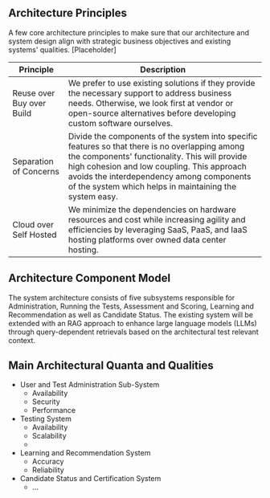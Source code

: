 ## Architecture Principles
A few core architecture principles to make sure that our architecture and system design align with strategic business objectives and existing systems' qualities.  [Placeholder]

| Principle              | Description                    |
| ---------------------- | ------------------------------ |
| Reuse over Buy over Build | We prefer to use existing solutions if they provide the necessary support to address business needs. Otherwise, we look first at vendor or open-source alternatives before developing custom software ourselves. 
| Separation of Concerns | Divide the components of the system into specific features so that there is no overlapping among the components' functionality. This will provide high cohesion and low coupling. This approach avoids the interdependency among components of the system which helps in maintaining the system easy.
| Cloud over Self Hosted | We minimize the dependencies on hardware resources and cost while increasing agility and efficiencies by leveraging SaaS, PaaS, and IaaS hosting platforms over owned data center hosting.

## Architecture Component Model
The system architecture consists of five subsystems responsible for Administration, Running the Tests, Assessment and Scoring, Learning and Recommendation as well as Candidate Status.  The existing system will be extended with an RAG approach to enhance large language models (LLMs) through query-dependent retrievals based on the architectural test relevant context.

## Main Architectural Quanta and Qualities
- User and Test Administration Sub-System
  - Availability
  - Security
  - Performance
- Testing System
  - Availability
  - Scalability
  - 
- Learning and Recommendation System
  - Accuracy
  - Reliability
- Candidate Status and Certification System
  - ...
